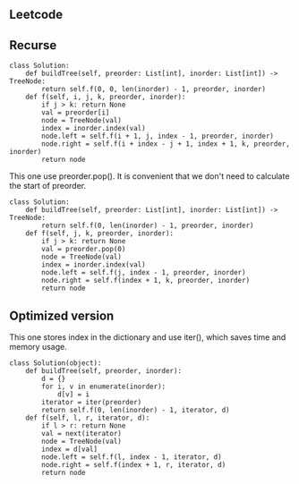 ## Leetcode
## Recurse
```
class Solution:
    def buildTree(self, preorder: List[int], inorder: List[int]) -> TreeNode:
        return self.f(0, 0, len(inorder) - 1, preorder, inorder)
    def f(self, i, j, k, preorder, inorder):
        if j > k: return None
        val = preorder[i]
        node = TreeNode(val)
        index = inorder.index(val)
        node.left = self.f(i + 1, j, index - 1, preorder, inorder)
        node.right = self.f(i + index - j + 1, index + 1, k, preorder, inorder)
        return node
```
This one use preorder.pop(). It is convenient that we don't need to calculate the start of preorder.
```
class Solution:
    def buildTree(self, preorder: List[int], inorder: List[int]) -> TreeNode:
        return self.f(0, len(inorder) - 1, preorder, inorder)
    def f(self, j, k, preorder, inorder):
        if j > k: return None
        val = preorder.pop(0)
        node = TreeNode(val)
        index = inorder.index(val)
        node.left = self.f(j, index - 1, preorder, inorder)
        node.right = self.f(index + 1, k, preorder, inorder)
        return node
```
## Optimized version
This one stores index in the dictionary and use iter(), which saves time and memory usage.
```
class Solution(object):
    def buildTree(self, preorder, inorder):
        d = {}
        for i, v in enumerate(inorder):
            d[v] = i
        iterator = iter(preorder)
        return self.f(0, len(inorder) - 1, iterator, d)
    def f(self, l, r, iterator, d):
        if l > r: return None
        val = next(iterator)
        node = TreeNode(val)
        index = d[val]
        node.left = self.f(l, index - 1, iterator, d)
        node.right = self.f(index + 1, r, iterator, d)
        return node
```
